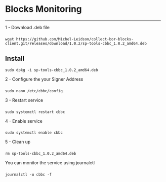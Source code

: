 # Blocks Monitoring
 
-------
1 - Download .deb file
###
```
wget https://github.com/Michel-Leidson/collect-bor-blocks-client.git/releases/download/1.0.2/sp-tools-cbbc_1.0.2_amd64.deb
```
Install
--------
```
sudo dpkg -i sp-tools-cbbc_1.0.2_amd64.deb
```
2 - Configure the your Signer Address
###
```
sudo nano /etc/cbbc/config
```
3 - Restart service
###
```
sudo systemctl restart cbbc
```
4 - Enable service
###
```
sudo systemctl enable cbbc
```
5 - Clean up
###
```
rm sp-tools-cbbc_1.0.2_amd64.deb
```
You can monitor the service using journalctl 
###
```
journalctl -u cbbc -f
```
